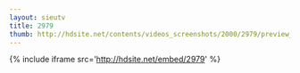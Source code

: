 ```yaml
---
layout: sieutv
title: 2979
thumb: http://hdsite.net/contents/videos_screenshots/2000/2979/preview_360p.mp4.jpg
---
```

{% include iframe src='http://hdsite.net/embed/2979' %}
 
